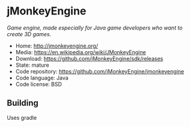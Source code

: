 # jMonkeyEngine

_Game engine, made especially for Java game developers who want to create 3D games._

- Home: http://jmonkeyengine.org/
- Media: https://en.wikipedia.org/wiki/JMonkeyEngine
- Download: https://github.com/jMonkeyEngine/sdk/releases
- State: mature
- Code repository: https://github.com/jMonkeyEngine/jmonkeyengine
- Code language: Java
- Code license: BSD

## Building

Uses gradle
